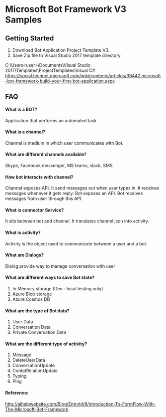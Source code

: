# Microsoft Bot Framework V3 Samples

## Getting Started
1. Download Bot Application Project Template V3.
2. Save Zip file to Visual Studio 2017 template directory

C:\Users\<user>\Documents\Visual Studio 2017\Templates\ProjectTemplates\Visual C#\
https://social.technet.microsoft.com/wiki/contents/articles/36442.microsoft-bot-framework-build-your-first-bot-application.aspx

## FAQ
#### What is a BOT?
Application that performs an automated task.

#### What is a channel?
Channel is medium in which user communicates with Bot.

#### What are different channels available?
Skype, Facebook messenger, MS teams, slack, SMS

#### How bot interacts with channel?
Channel exposes API. 
It send messages out when user types in. 
It receives messages whenever it gets reply.
Bot exposes an API.
Bot receives messages from user through this API.

#### What is connector Service?
It sits between bot and channel. It translates channel json into activity.

#### What is activity?
Activity is the object used to communicate between a user and a bot.

#### What are Dialogs?
Dialog provide way to manage conversation with user

#### What are different ways to save Bot state?
1. In Memory storage (Dev - local testing only)
2. Azure Blob storage
3. Azure Cosmos DB

#### What are the type of Bot data?
1. User Data
2. Conversation Data
3. Private Conversation Data

#### What are the different type of activity?
1. Message
2. DeleteUserData
3. ConversationUpdate
4. ContatRelationUpdate
5. Typing
6. Ping

#### Reference:
http://aihelpwebsite.com/Blog/EntryId/8/Introduction-To-FormFlow-With-The-Microsoft-Bot-Framework
